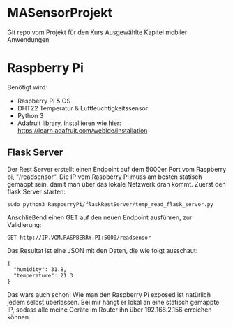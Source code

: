 # MASensorProjekt
Git repo vom Projekt für den Kurs Ausgewählte Kapitel mobiler Anwendungen

# Raspberry Pi
Benötigt wird:

- Raspberry Pi & OS
- DHT22 Temperatur & Luftfeuchtigkeitssensor
- Python 3
- Adafruit library, installieren wie hier: https://learn.adafruit.com/webide/installation

## Flask Server
Der Rest Server erstellt einen Endpoint auf dem 5000er Port vom Raspberry pi, "/readsensor".
Die IP vom Raspberry Pi muss am besten statisch gemappt sein, damit man über das lokale Netzwerk dran kommt.
Zuerst den flask Server starten:
```
sudo python3 RaspberryPi/flaskRestServer/temp_read_flask_server.py
```
Anschließend einen GET auf den neuen Endpoint ausführen, zur Validierung:
```
GET http://IP.VOM.RASPBERRY.PI:5000/readsensor
```
Das Resultat ist eine JSON mit den Daten, die wie folgt ausschaut:
```
{
  "humidity": 31.8, 
  "temperature": 21.3
}
```
Das wars auch schon! Wie man den Raspberry Pi exposed ist natürlich jedem selbst überlassen. Bei mir hängt er lokal an eine statisch gemappte IP, sodass alle meine Geräte im Router ihn über 192.168.2.156 erreichen können.
